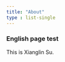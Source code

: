 ```yaml
---
title: "About"
type : list-single
---
```


### English page test
This is Xianglin Su.
<!-- Scholars

	- [Xianglin Su](https://scholar.google.com/citations?user=f98hqwkAAAAJ&hl=en)-->

